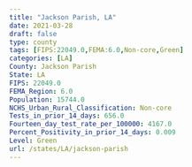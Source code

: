 ```yaml
---
title: "Jackson Parish, LA"
date: 2021-03-28
draft: false
type: county
tags: [FIPS:22049.0,FEMA:6.0,Non-core,Green]
categories: [LA]
County: Jackson Parish
State: LA
FIPS: 22049.0
FEMA_Region: 6.0
Population: 15744.0
NCHS_Urban_Rural_Classification: Non-core
Tests_in_prior_14_days: 656.0
Fourteen_day_test_rate_per_100000: 4167.0
Percent_Positivity_in_prior_14_days: 0.009
Level: Green
url: /states/LA/jackson-parish
---
```



